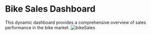 # Bike Sales Dashboard
This dynamic dashboard provides a comprehensive overview of sales performance in the bike market.
![bikeSales](https://github.com/abdhye/bikeSalesDashboard/assets/56081405/a4dee9c2-f7c8-4901-8a2d-8ec46d8a79e3)
